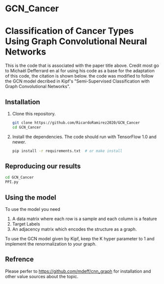 # GCN_Cancer
# Classification of Cancer Types Using Graph Convolutional Neural Networks

This is the code that is associated with the paper title above. Credit most go to Michaël Defferrard en al for
using his code as a base for the adaptation of this code, the citation is shown below. the code was modified to follow 
the GCN model decribed in Kipf's "Semi-Supervised Classification with Graph Convolutional Networks". 


## Installation

1. Clone this repository.
   ```sh
   git clone https://github.com/RicardoRamirez2020/GCN_Cancer
   cd GCN_Cancer
   ```

2. Install the dependencies. The code should run with TensorFlow 1.0 and newer.
   ```sh
   pip install -r requirements.txt  # or make install
   ```

## Reproducing our results
   ```sh
   cd GCN_Cancer
   PPI.py
   ```

## Using the model

To use the model you need 

1. A data matrix where each row is a sample and each column is a feature
2. Target Labels
3. An adjacency matrix which encodes the structure as a graph.

To use the GCN model given by Kipf, keep the K hyper parameter to 1 and implement the renormalization to your graph. 

## Refrence 
Please perfer to https://github.com/mdeff/cnn_graph for installation and other value sources about the topic.
